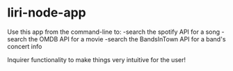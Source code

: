 # liri-node-app


Use this app from the command-line to:
-search the spotify API for a song
-search the OMDB API for a movie
-search the BandsInTown API for a band's concert info



Inquirer functionality to make things very intuitive for the user!


